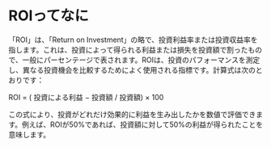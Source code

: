 # ROIってなに


「ROI」は、「Return on Investment」の略で、投資利益率または投資収益率を指します。これは、投資によって得られる利益または損失を投資額で割ったもので、一般にパーセンテージで表されます。ROIは、投資のパフォーマンスを測定し、異なる投資機会を比較するためによく使用される指標です。計算式は次のとおりです：

ROI = ( 投資による利益 − 投資額 / 投資額) × 100

この式により、投資がどれだけ効果的に利益を生み出したかを数値で評価できます。例えば、ROIが50%であれば、投資額に対して50%の利益が得られたことを意味します。